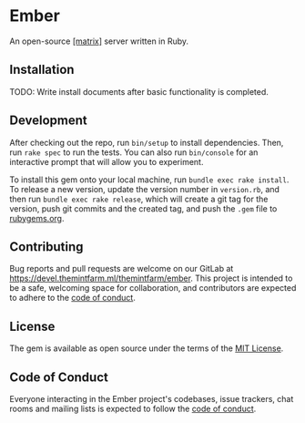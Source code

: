 # Ember

An open-source [\[matrix\]] server written in Ruby.

[\[matrix\]]: https://matrix.org

## Installation

TODO: Write install documents after basic functionality is completed.

## Development

After checking out the repo, run `bin/setup` to install dependencies. Then, run `rake spec` to run the tests. You can also run `bin/console` for an interactive prompt that will allow you to experiment.

To install this gem onto your local machine, run `bundle exec rake install`. To release a new version, update the version number in `version.rb`, and then run `bundle exec rake release`, which will create a git tag for the version, push git commits and the created tag, and push the `.gem` file to [rubygems.org](https://rubygems.org).

## Contributing

Bug reports and pull requests are welcome on our GitLab at https://devel.themintfarm.ml/themintfarm/ember. This project is intended to be a safe, welcoming space for collaboration, and contributors are expected to adhere to the [code of conduct](https://devel.themintfarm.ml/themintfarm/ember/-/blob/master/CODE_OF_CONDUCT.md).

## License

The gem is available as open source under the terms of the [MIT License](https://opensource.org/licenses/MIT).

## Code of Conduct

Everyone interacting in the Ember project's codebases, issue trackers, chat rooms and mailing lists is expected to follow the [code of conduct](https://devel.themintfarm.ml/themintfarm/ember/-/blob/master/CODE_OF_CONDUCT.md).
